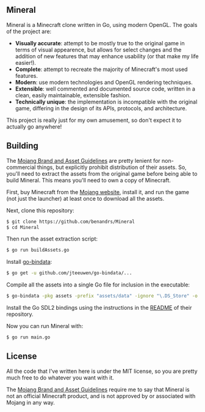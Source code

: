
Mineral
-------

Mineral is a Minecraft clone written in Go, using modern OpenGL. The goals of
the project are:

* **Visually accurate**: attempt to be mostly true to the original game in
  terms of visual appearence, but allows for select changes and the addition of
  new features that may enhance usability (or that make my life easier!).
* **Complete**: attempt to recreate the majority of Minecraft's most used
  features.
* **Modern**: use modern technologies and OpenGL rendering techniques.
* **Extensible**: well commented and documented source code, written in a
  clean, easily maintainable, extensible fashion.
* **Technically unique**: the implementation is incompatible with the original
  game, differing in the design of its APIs, protocols, and architecture.

This project is really just for my own amusement, so don't expect it to
actually go anywhere!

## Building

The [Mojang Brand and Asset
Guidelines](https://account.mojang.com/documents/brand_guidelines) are pretty
lenient for non-commercial things, but explicitly prohibit distribution of
their assets. So, you'll need to extract the assets from the original game
before being able to build Mineral. This means you'll need to own a copy of
Minecraft.

First, buy Minecraft from the [Mojang website](https://minecraft.net/en-us/),
install it, and run the game (not just the launcher) at least once to download
all the assets.

Next, clone this repository:

```bash
$ git clone https://github.com/benandrs/Mineral
$ cd Mineral
```

Then run the asset extraction script:

```bash
$ go run buildAssets.go
```

Install [go-bindata](https://github.com/jteeuwen/go-bindata):

```bash
$ go get -u github.com/jteeuwen/go-bindata/...
```

Compile all the assets into a single Go file for inclusion in the executable:

```bash
$ go-bindata -pkg assets -prefix "assets/data" -ignore "\.DS_Store" -o assets/assets.go assets/data/...
```

Install the Go SDL2 bindings using the instructions in the
[README](https://github.com/veandco/go-sdl2) of their repository.

Now you can run Mineral with:

```bash
$ go run main.go
```

## License

All the code that I've written here is under the MIT license, so you are pretty
much free to do whatever you want with it.

The [Mojang Brand and Asset
Guidelines](https://account.mojang.com/documents/brand_guidelines) require me
to say that Mineral is not an official Minecraft product, and is not approved
by or associated with Mojang in any way.
